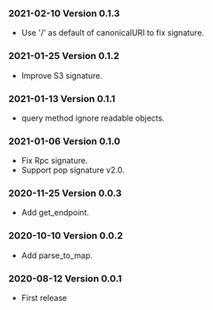 ### 2021-02-10 Version 0.1.3
* Use '/' as default of canonicalURI to fix signature.

### 2021-01-25 Version 0.1.2
* Improve S3 signature.

### 2021-01-13 Version 0.1.1
* query method ignore readable objects.

### 2021-01-06 Version 0.1.0
* Fix Rpc signature.
* Support pop signature v2.0.

### 2020-11-25 Version 0.0.3
* Add get_endpoint.

### 2020-10-10 Version 0.0.2
* Add parse_to_map.

### 2020-08-12 Version 0.0.1
* First release